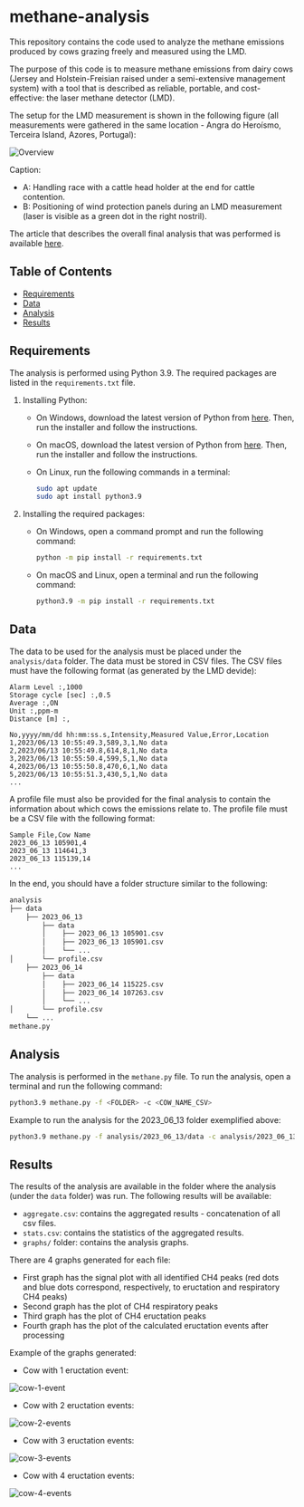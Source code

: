 # methane-analysis

This repository contains the code used to analyze the methane emissions produced by cows grazing freely and measured using the LMD.

The purpose of this code is  to measure methane emissions from dairy cows (Jersey and Holstein-Freisian raised under a semi-extensive management system) with a tool that is described as reliable, portable, and cost-effective: the laser methane detector (LMD). 

The setup for the LMD measurement is shown in the following figure (all measurements were gathered in the same location - Angra do Heroísmo, Terceira Island, Azores, Portugal):

![Overview](./assets/animals-13-00974-g001.png)

Caption:

- A: Handling race with a cattle head holder at the end for cattle contention.
- B: Positioning of wind protection panels during an LMD measurement (laser is visible as a green dot in the right nostril).

The article that describes the overall final analysis that was performed is available [here](https://www.mdpi.com/2076-2615/13/6/974).

## Table of Contents

- [Requirements](#requirements)
- [Data](#data)
- [Analysis](#analysis)
- [Results](#results)

## Requirements

The analysis is performed using Python 3.9. The required packages are listed in the `requirements.txt` file.

1. Installing Python:

    - On Windows, download the latest version of Python from [here](https://www.python.org/downloads/windows/). Then, run the installer and follow the instructions.
    - On macOS, download the latest version of Python from [here](https://www.python.org/downloads/mac-osx/). Then, run the installer and follow the instructions.
    - On Linux, run the following commands in a terminal:

        ```bash
        sudo apt update
        sudo apt install python3.9
        ```

2. Installing the required packages:

    - On Windows, open a command prompt and run the following command:

        ```bash
        python -m pip install -r requirements.txt
        ```

    - On macOS and Linux, open a terminal and run the following command:

        ```bash
        python3.9 -m pip install -r requirements.txt
        ```

## Data

The data to be used for the analysis must be placed under the `analysis/data` folder. The data must be stored in CSV files. The CSV files must have the following format (as generated by the LMD devide):

```csv
Alarm Level :,1000
Storage cycle [sec] :,0.5
Average :,ON
Unit :,ppm-m
Distance [m] :,

No,yyyy/mm/dd hh:mm:ss.s,Intensity,Measured Value,Error,Location
1,2023/06/13 10:55:49.3,589,3,1,No data
2,2023/06/13 10:55:49.8,614,8,1,No data
3,2023/06/13 10:55:50.4,599,5,1,No data
4,2023/06/13 10:55:50.8,470,6,1,No data
5,2023/06/13 10:55:51.3,430,5,1,No data
...
```

A profile file must also be provided for the final analysis to contain the information about which cows the emissions relate to. The profile file must be a CSV file with the following format:

```csv
Sample File,Cow Name
2023_06_13 105901,4
2023_06_13 114641,3
2023_06_13 115139,14
...
```

In the end, you should have a folder structure similar to the following:

```bash
analysis
├── data
    ├── 2023_06_13
        ├── data
        │    ├── 2023_06_13 105901.csv
        │    ├── 2023_06_13 105901.csv
        │    └── ...
│       └── profile.csv
    ├── 2023_06_14
        ├── data
        │    ├── 2023_06_14 115225.csv
        │    ├── 2023_06_14 107263.csv
        │    └── ...
│       └── profile.csv
    └── ...
methane.py
```

## Analysis

The analysis is performed in the `methane.py` file. To run the analysis, open a terminal and run the following command:

```bash
python3.9 methane.py -f <FOLDER> -c <COW_NAME_CSV>
```

Example to run the analysis for the 2023_06_13 folder exemplified above:

```bash
python3.9 methane.py -f analysis/2023_06_13/data -c analysis/2023_06_13/profile.csv
```

## Results

The results of the analysis are available in the folder where the analysis (under the `data` folder) was run. The following results will be available:

- `aggregate.csv`: contains the aggregated results - concatenation of all csv files.
- `stats.csv`: contains the statistics of the aggregated results.
- `graphs/` folder: contains the analysis graphs.

There are 4 graphs generated for each file:

- First graph has the signal plot with all identified CH4 peaks (red dots and blue dots correspond, respectively, to eructation and respiratory CH4 peaks)
- Second graph has the plot of CH4 respiratory peaks
- Third graph has the plot of CH4 eructation peaks
- Fourth graph has the plot of the calculated eructation events after processing

Example of the graphs generated:

- Cow with 1 eructation event:

![cow-1-event](./assets/cow-1-event.png)

- Cow with 2 eructation events:

![cow-2-events](./assets/cow-2-events.png)

- Cow with 3 eructation events:

![cow-3-events](./assets/cow-3-events.png)

- Cow with 4 eructation events:

![cow-4-events](./assets/cow-4-events.png)